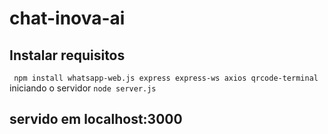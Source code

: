 # chat-inova-ai
## Instalar requisitos

``` npm install whatsapp-web.js express express-ws axios qrcode-terminal```
iniciando o servidor 
``` node server.js ```
## servido em localhost:3000

